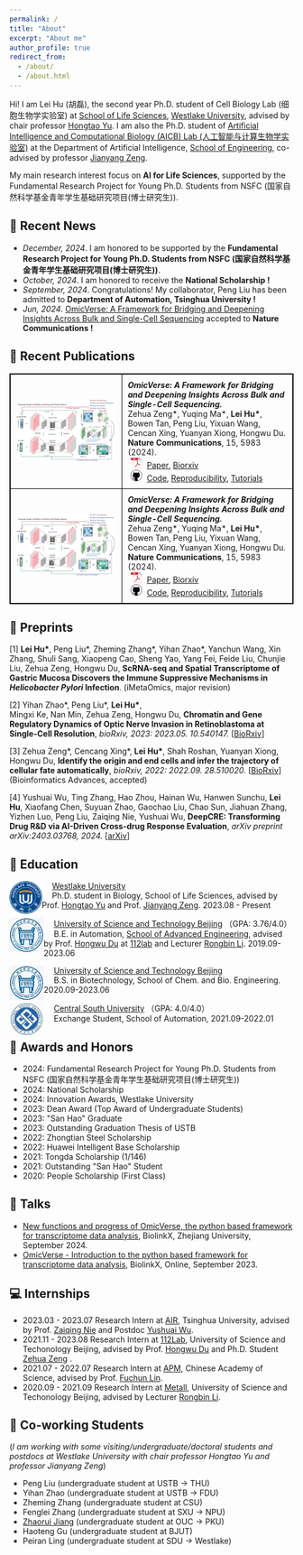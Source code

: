 ```yaml
---
permalink: /
title: "About"
excerpt: "About me"
author_profile: true
redirect_from: 
  - /about/
  - /about.html
---
```


Hi! I am Lei Hu (胡磊), the second year Ph.D. student of Cell Biology Lab (细胞生物学实验室) at [School of Life Sciences](https://sls.westlake.edu.cn/en/), [Westlake University](https://en.westlake.edu.cn/), advised by chair professor [Hongtao Yu](https://en.westlake.edu.cn/faculty/hongtao-yu.html). I am also the Ph.D. student of [Artificial Intelligence and Computational Biology (AICB) Lab (人工智能与计算生物学实验室)](https://aicb.lab.westlake.edu.cn/) at the Department of Artificial Intelligence, [School of Engineering](https://en-soe.westlake.edu.cn/), co-advised by professor [Jianyang Zeng](https://en.westlake.edu.cn/faculty/jianyang-zeng.html). 

My main research interest focus on **AI for Life Sciences**, supported by the Fundamental Research Project for Young Ph.D. Students from NSFC (国家自然科学基金青年学生基础研究项目(博士研究生)).

## 💬 Recent News
  * *December,* *2024*. I am honored to be supported by the **Fundamental Research Project for Young Ph.D. Students from NSFC (国家自然科学基金青年学生基础研究项目(博士研究生))**.
  * *October,* *2024*. I am honored to receive the **National Scholarship !**
  * *September,* *2024*. Congratulations! My collaborator, Peng Liu has been admitted to **Department of Automation, Tsinghua University !**
  * *Jun,* *2024*. [OmicVerse: A Framework for Bridging and Deepening Insights Across Bulk and Single-Cell Sequencing](https://www.nature.com/articles/s41467-024-50194-3) accepted to **Nature Communications !**

## 📝 Recent Publications
<style>
  table, th, td {
    border: 1px solid black;
    border-collapse: collapse;
  }
</style>

<table style="border-collapse: collapse; width: 100%;">
  <tr>
    <td style="border: 1px solid black; padding: 10px;">
      <img src="../images/omicverse.png" width="700" />
    </td>
    <td style="border: 1px solid black; padding: 10px;">
      <b><i>OmicVerse: A Framework for Bridging and Deepening Insights Across Bulk and Single-Cell Sequencing.</i></b><br>
      Zehua Zeng*, Yuqing Ma*, <b>Lei Hu*</b>, Bowen Tan, Peng Liu, Yixuan Wang, Cencan Xing, Yuanyan Xiong, Hongwu Du.<br>
      <b>Nature Communications</b>, 15, 5983 (2024).<br>
      <img src="https://raw.githubusercontent.com/mingsun-tse/mingsun-tse.github.io/master/images/pdf_icon.png" width="20" height="20" hspace="5">
      <span><a href="https://www.nature.com/articles/s41467-024-50194-3">Paper</a>, <a href="https://doi.org/10.1101/2023.06.06.543913">Biorxiv</a></span><br>
      <img src="https://raw.githubusercontent.com/mingsun-tse/mingsun-tse.github.io/master/images/github_icon.png" width="20" height="20" hspace="5">
      <span><a href="https://github.com/Starlitnightly/omicverse">Code</a>, <a href="https://github.com/Starlitnightly/omicverse-reproducibility">Reproducibility</a>, <a href="https://starlitnightly.github.io/omicverse/">Tutorials</a></span><br>
    </td>
  </tr>
  <tr>
    <td style="border: 1px solid black; padding: 10px;">
      <img src="../images/omicverse.png" width="700" />
    </td>
    <td style="border: 1px solid black; padding: 10px;">
      <b><i>OmicVerse: A Framework for Bridging and Deepening Insights Across Bulk and Single-Cell Sequencing.</i></b><br>
      Zehua Zeng*, Yuqing Ma*, <b>Lei Hu*</b>, Bowen Tan, Peng Liu, Yixuan Wang, Cencan Xing, Yuanyan Xiong, Hongwu Du.<br>
      <b>Nature Communications</b>, 15, 5983 (2024).<br>
      <img src="https://raw.githubusercontent.com/mingsun-tse/mingsun-tse.github.io/master/images/pdf_icon.png" width="20" height="20" hspace="5">
      <span><a href="https://www.nature.com/articles/s41467-024-50194-3">Paper</a>, <a href="https://doi.org/10.1101/2023.06.06.543913">Biorxiv</a></span><br>
      <img src="https://raw.githubusercontent.com/mingsun-tse/mingsun-tse.github.io/master/images/github_icon.png" width="20" height="20" hspace="5">
      <span><a href="https://github.com/Starlitnightly/omicverse">Code</a>, <a href="https://github.com/Starlitnightly/omicverse-reproducibility">Reproducibility</a>, <a href="https://starlitnightly.github.io/omicverse/">Tutorials</a></span><br>
    </td>
  </tr>
</table>


## 📝 Preprints

  [1] **Lei Hu\***, Peng Liu\*, Zheming Zhang\*, Yihan Zhao\*, Yanchun Wang, Xin Zhang, Shuli Sang, Xiaopeng Cao, Sheng Yao, Yang Fei, Feide Liu, Chunjie Liu, Zehua Zeng, Hongwu Du, **ScRNA-seq and Spatial Transcriptome of Gastric Mucosa Discovers the Immune Suppressive Mechanisms in *Helicobacter Pylori* Infection**. (iMetaOmics, major revision)

  [2] Yihan Zhao\*, Peng Liu\*, **Lei Hu\***, Mingxi Ke, Nan Min, Zehua Zeng, Hongwu Du, **Chromatin and Gene Regulatory Dynamics of Optic Nerve Invasion in Retinoblastoma at Single-Cell Resolution**, *bioRxiv, 2023: 2023.05. 10.540147.* [[BioRxiv](https://doi.org/10.1101/2023.05.10.540147)]

  [3] Zehua Zeng\*, Cencang Xing\*, **Lei Hu\***, Shah Roshan, Yuanyan Xiong, Hongwu Du, **Identify the origin and end cells and infer the trajectory of cellular fate automatically**, *bioRxiv, 2022: 2022.09. 28.510020.* [[BioRxiv](https://doi.org/10.1101/2022.09.28.510020)] (Bioinformatics Advances, accepted)

  [4] Yushuai Wu, Ting Zhang, Hao Zhou, Hainan Wu, Hanwen Sunchu, **Lei Hu**, Xiaofang Chen, Suyuan Zhao, Gaochao Liu, Chao Sun, Jiahuan Zhang, Yizhen Luo, Peng Liu, Zaiqing Nie, Yushuai Wu, **DeepCRE: Transforming Drug R&D via AI-Driven Cross-drug Response Evaluation**, *arXiv preprint arXiv:2403.03768, 2024.* [[arXiv](https://arxiv.org/abs/2403.03768)]
  
## 📖 Education
  <img src="../images/westlake_logo.png" alt="westlake" style="zoom:9%; float: left" />&emsp; [Westlake University](https://www.westlake.edu.cn/)                           
  &emsp; Ph.D. student in Biology, School of Life Sciences, advised by Prof. [Hongtao Yu](https://en.westlake.edu.cn/faculty/hongtao-yu.html) and Prof. [Jianyang Zeng](https://en.westlake.edu.cn/faculty/jianyang-zeng.html). 2023.08 - Present

  <img src="../images/ustb.png" alt="ustb" style="zoom:28%; float: left" />&emsp; [University of Science and Technology Beijing](http://en.ustb.edu.cn/) （GPA: 3.76/4.0）      
  &emsp; B.E. in Automation, [School of Advanced Engineering](https://gcsxy.ustb.edu.cn/), advised by Prof. [Hongwu Du](http://huasheng.ustb.edu.cn/shiziduiwu/jiaoshixinxi/2020-06-10/244.html) at [112lab](https://112lab.asia/people) and Lecturer [Rongbin Li](https://metall.ustb.edu.cn/szdw/szdwxsjs/ysjsyjx1/jsszbsh1/lrb1/index.htm). 2019.09-2023.06

  <img src="../images/ustb.png" alt="westlake" style="zoom:28%; float: left" />&emsp; [University of Science and Technology Beijing](http://en.ustb.edu.cn/)    
  &emsp; B.S. in Biotechnology, School of Chem. and Bio. Engineering. 2020.09-2023.06

  <img src="../images/csu.jpg" alt="westlake" style="zoom:24%; float: left" />&emsp; [Central South University](https://en.csu.edu.cn//) （GPA: 4.0/4.0）   
  &emsp; Exchange Student, School of Automation, 2021.09-2022.01

## 👑 Awards and Honors
  + 2024: Fundamental Research Project for Young Ph.D. Students from NSFC (国家自然科学基金青年学生基础研究项目(博士研究生))
  + 2024: National Scholarship
  + 2024: Innovation Awards, Westlake University
  + 2023: Dean Award (Top Award of Undergraduate Students)
  + 2023: "San Hao" Graduate
  + 2023: Outstanding Graduation Thesis of USTB
  + 2022: Zhongtian Steel Scholarship
  + 2022: Huawei Intelligent Base Scholarship
  + 2021: Tongda Scholarship (1/146)
  + 2021: Outstanding "San Hao" Student 
  + 2020: People Scholarship (First Class)

## 🎤 Talks
  + [New functions and progress of OmicVerse, the python based framework for transcriptome data analysis](https://mp.weixin.qq.com/s/JX0BKKMCkBkDO-JRq7lKpA), BiolinkX, Zhejiang University, September 2024.
  + [OmicVerse - Introduction to the python based framework for transcriptome data analysis](https://mp.weixin.qq.com/s/PHE8vePsRMs9HouJTGsf9Q), BiolinkX, Online, September 2023.

## 💻 Internships
  * 2023.03 - 2023.07 Research Intern at [AIR](https://air.tsinghua.edu.cn/), Tsinghua University, advised by Prof. [Zaiqing Nie](https://air.tsinghua.edu.cn/info/1046/1203.htm) and Postdoc [Yushuai Wu](https://air.tsinghua.edu.cn/airtd/bsh.htm).
  * 2021.11 - 2023.08 Research Intern at [112Lab](https://112lab.asia/people), University of Science and Techonology Beijing, advised by Prof. [Hongwu Du](http://huasheng.ustb.edu.cn/shiziduiwu/jiaoshixinxi/2020-06-10/244.html) and Ph.D. Student [Zehua Zeng](https://github.com/Starlitnightly) .
  * 2021.07 - 2022.07 Research Intern at [APM](http://www.apm.cas.cn), Chinese Academy of Science, advised by Prof. [Fuchun Lin](https://people.ucas.edu.cn/~linfuchun). 
  * 2020.09 - 2021.09 Research Intern at [Metall](https://metall.ustb.edu.cn/), University of Science and Techonology Beijing, advised by Lecturer [Rongbin Li](https://metall.ustb.edu.cn/szdw/szdwxsjs/ysjsyjx1/jsszbsh1/lrb1/index.htm). 

## 🔗 Co-working Students
(*I am working with some visiting/undergraduate/doctoral students and postdocs at Westlake University with chair professor Hongtao Yu and professor Jianyang Zeng*)
  * Peng Liu (undergraduate student at USTB → THU)
  * Yihan Zhao (undergraduate student at USTB → FDU)
  * Zheming Zhang (undergraduate student at CSU)
  * Fenglei Zhang (undergraduate student at SXU → NPU)
  * [Zhaorui Jiang](https://zhaorui-bi.github.io/) (undergraduate student at OUC → PKU)
  * Haoteng Gu (undergraduate student at BJUT)
  * Peiran Ling (undergraduate student at SDU → Westlake)

<script type="text/javascript" id="mapmyvisitors" src="//mapmyvisitors.com/map.js?d=FfJIXGJ1rDlkpY0CchN2EcwArRmvFE6vD5wHUvzl6os&cl=ffffff&w=a"></script>